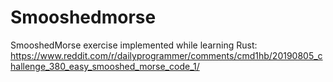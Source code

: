 # Smooshedmorse

SmooshedMorse exercise implemented while learning Rust: https://www.reddit.com/r/dailyprogrammer/comments/cmd1hb/20190805_challenge_380_easy_smooshed_morse_code_1/